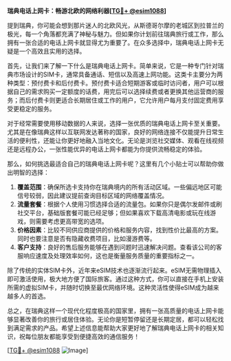 **瑞典电话上网卡：畅游北欧的网络利器[[TG💪+ @esim1088](https://t.me/s/esim1088)]**

提到瑞典，你可能会想到那片迷人的北欧风光，从斯德哥尔摩的老城区到拉普兰的极光，每一个角落都充满了神秘与魅力。但如果你计划前往瑞典旅行或工作，那么拥有一张合适的电话上网卡就显得尤为重要了。在众多选择中，瑞典电话上网卡无疑是一个高效且实用的选择。

首先，让我们来了解一下什么是瑞典电话上网卡。简单来说，它是一种专门针对瑞典市场设计的SIM卡，通常具备通话、短信以及高速上网功能。这类卡主要分为两种类型：预付费卡和后付费卡。预付费卡适合短期游客或临时访问者，用户可以根据自己的需求购买一定额度的话费，用完后可以选择续费或者更换其他运营商的服务；而后付费卡则更适合长期居住或工作的用户，它允许用户每月支付固定费用享受更稳定的服务。

对于经常需要使用移动数据的人来说，选择一张优质的瑞典电话上网卡至关重要。尤其是在像瑞典这样以互联网发达著称的国家，良好的网络连接不仅能提升日常生活的便利性，还能让你更好地融入当地文化。无论是浏览社交媒体、观看在线视频还是远程办公，一张性能优异的电话上网卡都能为你提供流畅稳定的体验。

那么，如何挑选最适合自己的瑞典电话上网卡呢？这里有几个小贴士可以帮助你做出明智的选择：

1. **覆盖范围**：确保所选卡支持你在瑞典境内的所有活动区域。一些偏远地区可能信号较弱，因此建议提前查询目标区域的网络覆盖情况。
2. **流量套餐**：根据个人使用习惯选择合适的流量包。如果你只是偶尔发邮件或刷社交平台，基础版套餐可能已经足够；但如果喜欢下载高清电影或玩在线游戏，则需要考虑更高带宽的选项。
3. **价格因素**：比较不同供应商提供的价格和服务内容，找到性价比最高的方案。同时也要注意是否有隐藏收费项目，比如漫游费等。
4. **客户支持**：良好的售后服务能够在遇到问题时迅速解决问题。查看该公司的客服响应速度及处理效率如何，这也是衡量服务质量的重要指标之一。

除了传统的实体SIM卡外，近年来eSIM技术也逐渐流行起来。eSIM无需物理插入即可激活使用，极大地方便了国际旅客。通过这种方式，你可以直接在手机上安装所需的虚拟SIM卡，并随时切换至最优网络环境。这种灵活性使得eSIM成为越来越多人的首选。

总之，在瑞典这样一个现代化程度极高的国家里，拥有一张高质量的电话上网卡能够显著改善你的旅行或居住体验。无论你是短暂停留还是长期定居，都可以轻松找到满足需求的产品。希望上述信息能帮助大家更好地了解瑞典电话上网卡的相关知识，祝每位朋友都能享受到便捷高效的通信服务！

[[TG💪+ @esim1088](https://t.me/s/esim1088) ![Image](https://i.postimg.cc/4NQfJmqS/Snipaste-2025-05-13-00-14-12.png)]